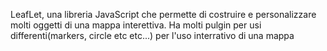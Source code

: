 LeafLet, una libreria JavaScript che permette di costruire e personalizzare molti oggetti
di una mappa interettiva. 
Ha molti pulgin per usi differenti(markers, circle etc etc...) per l'uso interrativo 
di una mappa
